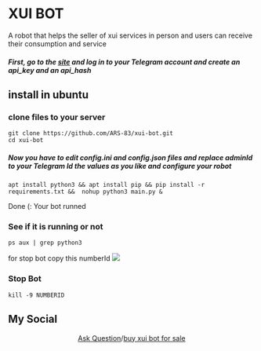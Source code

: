  <h1>XUI BOT</h1>

 A robot that helps the seller of xui services in person and users can receive their consumption and service



##### First, go to the <a href="https://my.telegram.org">site</a> and log in to your Telegram account and create an api_key and an api_hash


## install in ubuntu

### clone files to your server
```
git clone https://github.com/ARS-83/xui-bot.git
cd xui-bot
```
##### Now you have to edit config.ini and config.json files and replace adminId to your Telegram Id the values ​​as you like and configure your robot

```
apt install python3 && apt install pip && pip install -r requirements.txt &&  nohup python3 main.py &
```
Done (:
Your bot runned

### See if it is running or not
```
ps aux | grep python3
```
for stop bot copy this numberId
<img src="http://xenitgame.com/Screenshot%202024-08-02%20221816.png" />
### Stop Bot
```
kill -9 NUMBERID
```

## My Social
<p align='center'>
<a href="https://t.me/AR_S_83">Ask Question</a>/<a href="https://t.me/AR_S_83">buy xui bot for sale</a>
 
</p>


